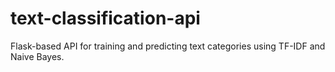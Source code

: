 # text-classification-api
Flask-based API for training and predicting text categories using TF-IDF and Naive Bayes.
